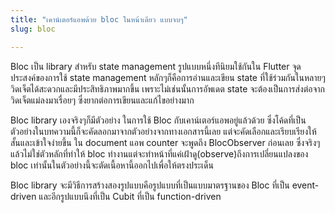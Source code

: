 ```yaml
---
title: "เคาน์เตอร์แอพด้วย bloc ในหน้าเดียว แบบจบๆ"
slug: bloc

---
```


Bloc เป็น library สำหรับ state management รูปแบบหนึ่งทีนิยมใช้กันใน Flutter จุดประสงค์ของการใช้ state management หลักๆก็คือการอ่านและเขียน state ที่ใช้ร่วมกันในหลายๆวิดเจ็ตได้สะดวกและมีประสิทธิภาพมากขึ้น เพราะไม่เช่นนั้นการอัพเดต state จะต้องเป็นการส่งต่อจากวิดเจ็ตแม่ลงมาเรื่อยๆ ซึ่งยากต่อการเขียนและแก้ไขอย่างมาก

Bloc library เองจริงๆก็มีตัวอย่าง ในการใช้ Bloc กับเคาน์เตอร์แอพอยู่แล้วด้วย ซึ่งโค้ดที่เป็นตัวอย่างในบทความนี้ก็จะคัดลอกมาจากตัวอย่างจากทางเอกสารนี้เลย แต่จะคัดเลือกและเรียบเรียงให้สั้นและเข้าใจง่ายขึ้น ใน document แอพ counter จะพูดถึง BlocObserver ก่อนเลย ซึ่งจริงๆแล้วไม่ใช่ตัวหลักที่ทำให้ bloc ทำงานแต่จะทำหน้าที่แค่เฝ้าดู(observe)ถึงการเปลี่ยนแปลงของ bloc เท่านั้นในตัวอย่างนี้จะตัดเนื้อหานี้ออกไปเพื่อให้ตรงประเด็น

Bloc library จะมีวิธีการสร้างสองรูปแบบคือรูปแบบที่เป็นแบบมาตรฐานของ Bloc ที่เป็น event-driven และอีกรูปแบบนึงที่เป็น Cubit ที่เป็น function-driven